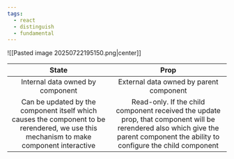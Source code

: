 ```yaml
---
tags:
  - react
  - distinguish
  - fundamental
---
```


![[Pasted image 20250722195150.png|center]]

|                                                                  State                                                                  |                                                                                      Prop                                                                                       |
|:---------------------------------------------------------------------------------------------------------------------------------------:|:-------------------------------------------------------------------------------------------------------------------------------------------------------------------------------:|
|                                                    Internal data owned by component                                                     |                                                                     External data owned by parent component                                                                     |
| Can be updated by the component itself which causes the component to be rerendered, we use this mechanism to make component interactive | Read-only. If the child component received the update prop, that component will be rerendered also which give the parent component the ability to configure the child component |
